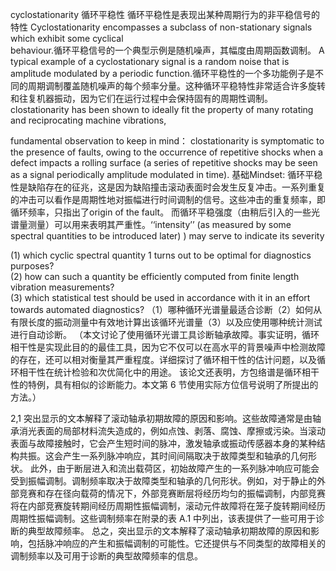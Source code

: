 cyclostationarity 循环平稳性 
循环平稳性是表现出某种周期行为的非平稳信号的特性
Cyclostationarity encompasses a subclass of non-stationary signals which exhibit some cyclical  
behaviour.循环平稳信号的一个典型示例是随机噪声，其幅度由周期函数调制。 A typical example of a cyclostationary signal is a random noise that is amplitude modulated by a periodic function.循环平稳性的一个多功能例子是不同的周期调制覆盖随机噪声的每个频率分量。这种循环平稳特性非常适合许多旋转和往复机器振动，因为它们在运行过程中会保持固有的周期性调制。clostationarity has been shown to ideally fit  the property of many rotating and reciprocating machine vibrations,

fundamental observation to keep in mind： clostationarity is symptomatic to the presence of faults, owing to the occurrence of repetitive shocks when a defect impacts a rolling surface (a series of repetitive shocks may be seen as a signal periodically amplitude modulated in  time). 基础Mindset: 循环平稳性是缺陷存在的征兆，这是因为缺陷撞击滚动表面时会发生反复冲击。一系列重复的冲击可以看作是周期性地对振幅进行时间调制的信号。这些冲击的重复频率，即循环频率，只指出了origin of the fault。 而循环平稳强度（由稍后引入的一些光谱量测量）可以用来表明其严重性。‘‘intensity’’ (as measured by some spectral quantities to be introduced later) ) may serve to indicate its  severity

(1) which cyclic spectral quantity 1 turns out to be optimal for diagnostics purposes?  
(2) how can such a quantity be efficiently computed from finite length vibration measurements?  
(3) which statistical test should be used in accordance with it in an effort towards automated diagnostics?
（1）哪种循环光谱量最适合诊断（2）如何从有限长度的振动测量中有效地计算出该循环光谱量（3）以及应使用哪种统计测试进行自动诊断。
（本文讨论了使用循环光谱工具诊断轴承故障。事实证明，循环相干性是实现此目的的最佳工具，因为它不仅可以在高水平的背景噪声中检测故障的存在，还可以相对衡量其严重程度。详细探讨了循环相干性的估计问题，以及循环相干性在统计检验和次优简化中的用途。 该论文还表明，方包络谱是循环相干性的特例，具有相似的诊断能力。本文第 6 节使用实际方位信号说明了所提出的方法。）

2,1
突出显示的文本解释了滚动轴承初期故障的原因和影响。这些故障通常是由轴承消光表面的局部材料流失造成的，例如点蚀、剥落、腐蚀、摩擦或污染。当滚动表面与故障接触时，它会产生短时间的脉冲，激发轴承或振动传感器本身的某种结构共振。这会产生一系列脉冲响应，其时间间隔取决于故障类型和轴承的几何形状。 此外，由于断层进入和流出载荷区，初始故障产生的一系列脉冲响应可能会受到振幅调制。调制频率取决于故障类型和轴承的几何形状。例如，对于静止的外部竞赛和存在径向载荷的情况下，外部竞赛断层将经历均匀的振幅调制，内部竞赛将在内部竞赛旋转期间经历周期性振幅调制，滚动元件故障将在笼子旋转期间经历周期性振幅调制。这些调制频率在附录的表 A.1 中列出，该表提供了一些可用于诊断的典型故障频率。 总之，突出显示的文本解释了滚动轴承初期故障的原因和影响，包括脉冲响应的产生和振幅调制的可能性。它还提供与不同类型的故障相关的调制频率以及可用于诊断的典型故障频率的信息。